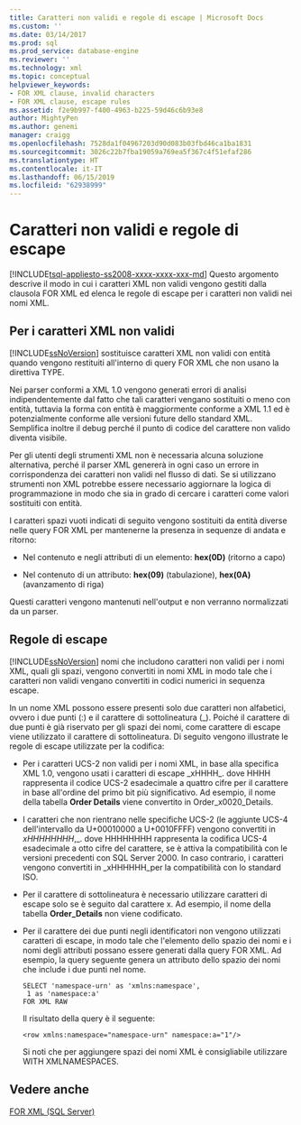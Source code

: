```yaml
---
title: Caratteri non validi e regole di escape | Microsoft Docs
ms.custom: ''
ms.date: 03/14/2017
ms.prod: sql
ms.prod_service: database-engine
ms.reviewer: ''
ms.technology: xml
ms.topic: conceptual
helpviewer_keywords:
- FOR XML clause, invalid characters
- FOR XML clause, escape rules
ms.assetid: f2e9b997-f400-4963-b225-59d46c6b93e8
author: MightyPen
ms.author: genemi
manager: craigg
ms.openlocfilehash: 7528da1f04967203d90d083b03fbd46ca1ba1831
ms.sourcegitcommit: 3026c22b7fba19059a769ea5f367c4f51efaf286
ms.translationtype: HT
ms.contentlocale: it-IT
ms.lasthandoff: 06/15/2019
ms.locfileid: "62938999"
---
```

# <a name="invalid-characters-and-escape-rules"></a>Caratteri non validi e regole di escape
[!INCLUDE[tsql-appliesto-ss2008-xxxx-xxxx-xxx-md](../../includes/tsql-appliesto-ss2008-xxxx-xxxx-xxx-md.md)]
  Questo argomento descrive il modo in cui i caratteri XML non validi vengono gestiti dalla clausola FOR XML ed elenca le regole di escape per i caratteri non validi nei nomi XML.  
  
## <a name="for-xml-and-invalid-characters"></a>Per i caratteri XML non validi  
 [!INCLUDE[ssNoVersion](../../includes/ssnoversion-md.md)] sostituisce caratteri XML non validi con entità quando vengono restituiti all'interno di query FOR XML che non usano la direttiva TYPE.  
  
 Nei parser conformi a XML 1.0 vengono generati errori di analisi indipendentemente dal fatto che tali caratteri vengano sostituiti o meno con entità, tuttavia la forma con entità è maggiormente conforme a XML 1.1 ed è potenzialmente conforme alle versioni future dello standard XML. Semplifica inoltre il debug perché il punto di codice del carattere non valido diventa visibile.  
  
 Per gli utenti degli strumenti XML non è necessaria alcuna soluzione alternativa, perché il parser XML genererà in ogni caso un errore in corrispondenza dei caratteri non validi nel flusso di dati. Se si utilizzano strumenti non XML potrebbe essere necessario aggiornare la logica di programmazione in modo che sia in grado di cercare i caratteri come valori sostituiti con entità.  
  
 I caratteri spazi vuoti indicati di seguito vengono sostituiti da entità diverse nelle query FOR XML per mantenerne la presenza in sequenze di andata e ritorno:  
  
-   Nel contenuto e negli attributi di un elemento: **hex(0D)** (ritorno a capo)  
  
-   Nel contenuto di un attributo: **hex(09)** (tabulazione), **hex(0A)** (avanzamento di riga)  
  
 Questi caratteri vengono mantenuti nell'output e non verranno normalizzati da un parser.  
  
## <a name="escape-rules"></a>Regole di escape  
 [!INCLUDE[ssNoVersion](../../includes/ssnoversion-md.md)] nomi che includono caratteri non validi per i nomi XML, quali gli spazi, vengono convertiti in nomi XML in modo tale che i caratteri non validi vengano convertiti in codici numerici in sequenza escape.  
  
 In un nome XML possono essere presenti solo due caratteri non alfabetici, ovvero i due punti (:) e il carattere di sottolineatura (_). Poiché il carattere di due punti è già riservato per gli spazi dei nomi, come carattere di escape viene utilizzato il carattere di sottolineatura. Di seguito vengono illustrate le regole di escape utilizzate per la codifica:  
  
-   Per i caratteri UCS-2 non validi per i nomi XML, in base alla specifica XML 1.0, vengono usati i caratteri di escape _xHHHH\_. dove HHHH rappresenta il codice UCS-2 esadecimale a quattro cifre per il carattere in base all'ordine del primo bit più significativo. Ad esempio, il nome della tabella **Order Details** viene convertito in Order_x0020_Details.  
  
-   I caratteri che non rientrano nelle specifiche UCS-2 (le aggiunte UCS-4 dell'intervallo da U+00010000 a U+0010FFFF) vengono convertiti in _xHHHHHHHH_,\_. dove HHHHHHHH rappresenta la codifica UCS-4 esadecimale a otto cifre del carattere, se è attiva la compatibilità con le versioni precedenti con SQL Server 2000. In caso contrario, i caratteri vengono convertiti in _xHHHHHH\_per la compatibilità con lo standard ISO.  
  
-   Per il carattere di sottolineatura è necessario utilizzare caratteri di escape solo se è seguito dal carattere x. Ad esempio, il nome della tabella **Order_Details** non viene codificato.  
  
-   Per il carattere dei due punti negli identificatori non vengono utilizzati caratteri di escape, in modo tale che l'elemento dello spazio dei nomi e i nomi degli attributi possano essere generati dalla query FOR XML. Ad esempio, la query seguente genera un attributo dello spazio dei nomi che include i due punti nel nome.  
  
    ```  
    SELECT 'namespace-urn' as 'xmlns:namespace',   
     1 as 'namespace:a'   
    FOR XML RAW  
    ```  
  
     Il risultato della query è il seguente:  
  
    ```  
    <row xmlns:namespace="namespace-urn" namespace:a="1"/>  
    ```  
  
     Si noti che per aggiungere spazi dei nomi XML è consigliabile utilizzare WITH XMLNAMESPACES.  
  
## <a name="see-also"></a>Vedere anche  
 [FOR XML &#40;SQL Server&#41;](../../relational-databases/xml/for-xml-sql-server.md)  
  
  
